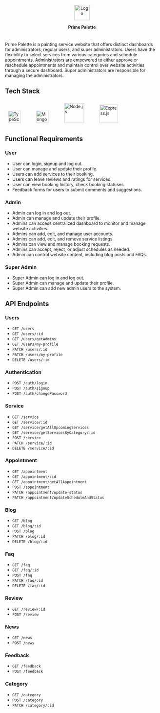 <p align="center">
  <img src="https://res.cloudinary.com/dn163fium/image/upload/v1697588920/psog4rriy6tlbcs1edhh.png" alt="Logo" width="50" style="max-width: 200px;">
</p>

<p align="center"><strong>Prime Palette</strong></p>

#

Prime Palette is a painting service website that offers distinct dashboards for administrators, regular users, and super administrators. Users have the flexibility to select services from various categories and schedule appointments. Administrators are empowered to either approve or reschedule appointments and maintain control over website activities through a secure dashboard. Super administrators are responsible for managing the administrators.

## Tech Stack

<div align="left">  
<a href="https://www.typescriptlang.org/" target="_blank"><img style="margin: 10px" src="https://profilinator.rishav.dev/skills-assets/typescript-original.svg" alt="TypeScript" height="40" /></a>  
<span style="margin: 0 10px;">&nbsp;</span>
<a href="https://www.mongodb.com/" target="_blank"><img style="margin: 10px" src="https://profilinator.rishav.dev/skills-assets/mongodb-original-wordmark.svg" alt="MongoDB" height="40" /></a>  
<span style="margin: 0 10px;">&nbsp;</span>
<a href="https://nodejs.org/" target="_blank"><img style="margin: 10px" src="https://profilinator.rishav.dev/skills-assets/nodejs-original-wordmark.svg" alt="Node.js" height="65" /></a>  
<span style="margin: 0 10px;">&nbsp;</span>
<a href="https://expressjs.com/" target="_blank"><img style="margin: 10px" src="https://profilinator.rishav.dev/skills-assets/express-original-wordmark.svg" alt="Express.js" height="60" /></a>  
</div>

## Functional Requirements

### User

- User can login, signup and log out.
- User can manage and update their profile.
- Users can add services to their booking.
- Users can leave reviews and ratings for services.
- User can view booking history, check booking statuses.
- Feedback forms for users to submit comments and suggestions.

### Admin

- Admin can log in and log out.
- Admin can manage and update their profile.
- Admins can access centralized dashboard to monitor and manage website activities.
- Admins can add, edit, and manage user accounts.
- Admins can add, edit, and remove service listings.
- Admins can view and manage booking requests.
- Admins can accept, reject, or adjust schedules as needed.
- Admin can control website content, including blog posts and FAQs.

### Super Admin

- Super Admin can log in and log out.
- Super Admin can manage and update their profile.
- Super Admin can add new admin users to the system.

## API Endpoints

### Users

- `GET /users`
- `GET /users/:id`
- `GET /users/getAdmins`
- `GET /users/my-profile`
- `PATCH /users/:id`
- `PATCH /users/my-profile`
- `DELETE /users/:id`

### Authentication

- `POST /auth/login`
- `POST /auth/signup`
- `POST /auth/changePassword`

### Service

- `GET /service`
- `GET /service/:id`
- `GET /service/getAllUpcomingServices`
- `GET /service/getServicesByCategory/:id`
- `POST /service`
- `PATCH /service/:id`
- `DELETE /service/:id`

### Appointment

- `GET /appointment`
- `GET /appointment/:id`
- `GET /appointment/getAllAppointment`
- `POST /appointment`
- `PATCH /appointment/update-status`
- `PATCH /appointment/updateScheduleAndStatus`

### Blog

- `GET /blog`
- `GET /blog/:id`
- `POST /blog`
- `PATCH /blog/:id`
- `DELETE /blog/:id`

### Faq

- `GET /faq`
- `GET /faq/:id`
- `POST /faq`
- `PATCH /faq/:id`
- `DELETE /faq/:id`

### Review

- `GET /review/:id`
- `POST /review`

### News

- `GET /news`
- `POST /news`

### Feedback

- `GET /feedback`
- `POST /feedback`

### Category

- `GET /category`
- `POST /category`
- `PATCH /category/:id`
